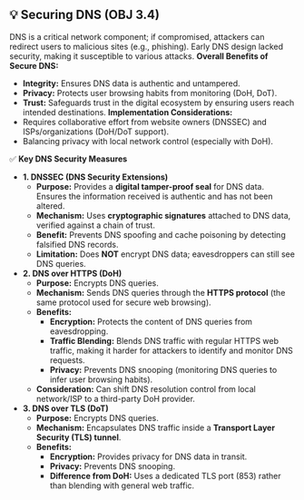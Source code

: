 ## 💡 Securing DNS (OBJ 3.4)

DNS is a critical network component; if compromised, attackers can redirect users to malicious sites (e.g., phishing). Early DNS design lacked security, making it susceptible to various attacks.
**Overall Benefits of Secure DNS:**
- **Integrity:** Ensures DNS data is authentic and untampered.
- **Privacy:** Protects user browsing habits from monitoring (DoH, DoT).
- **Trust:** Safeguards trust in the digital ecosystem by ensuring users reach intended destinations.
**Implementation Considerations:**
- Requires collaborative effort from website owners (DNSSEC) and ISPs/organizations (DoH/DoT support).
- Balancing privacy with local network control (especially with DoH).

✅ **Key DNS Security Measures**
- **1. DNSSEC (DNS Security Extensions)**
  - **Purpose:** Provides a **digital tamper-proof seal** for DNS data. Ensures the information received is authentic and has not been altered.
  - **Mechanism:** Uses **cryptographic signatures** attached to DNS data, verified against a chain of trust.
  - **Benefit:** Prevents DNS spoofing and cache poisoning by detecting falsified DNS records.
  - **Limitation:** Does **NOT** encrypt DNS data; eavesdroppers can still see DNS queries.
- **2. DNS over HTTPS (DoH)**
  - **Purpose:** Encrypts DNS queries.
  - **Mechanism:** Sends DNS queries through the **HTTPS protocol** (the same protocol used for secure web browsing).
  - **Benefits:**
    - **Encryption:** Protects the content of DNS queries from eavesdropping.
    - **Traffic Blending:** Blends DNS traffic with regular HTTPS web traffic, making it harder for attackers to identify and monitor DNS requests.
    - **Privacy:** Prevents DNS snooping (monitoring DNS queries to infer user browsing habits).
  - **Consideration:** Can shift DNS resolution control from local network/ISP to a third-party DoH provider.
- **3. DNS over TLS (DoT)**
  - **Purpose:** Encrypts DNS queries.
  - **Mechanism:** Encapsulates DNS traffic inside a **Transport Layer Security (TLS) tunnel**.
  - **Benefits:**
    - **Encryption:** Provides privacy for DNS data in transit.
    - **Privacy:** Prevents DNS snooping.
    - **Difference from DoH:** Uses a dedicated TLS port (853) rather than blending with general web traffic.